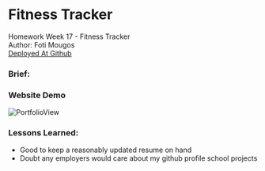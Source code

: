 # Fitness Tracker
Homework Week 17 - Fitness Tracker<br>
Author: Foti Mougos<br>
[Deployed At Github](https://foteye.github.io/Wk17-Fitness-Tracker/ "Deployed at Github")

### Brief:


### Website Demo
![PortfolioView](assets/img/demo.png "Portfolio View")

### Lessons Learned:

 * Good to keep a reasonably updated resume on hand
 * Doubt any employers would care about my github profile school projects